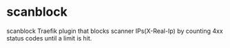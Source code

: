 # scanblock
scanblock Traefik plugin that blocks scanner IPs(X-Real-Ip) by counting 4xx status codes until a limit is hit.
